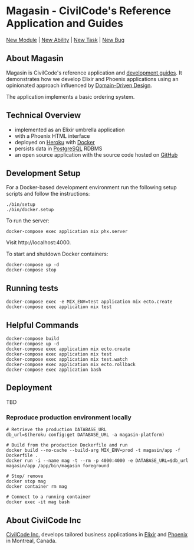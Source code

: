 # Magasin - CivilCode's Reference Application and Guides

[New Module](https://github.com/civilcode/magasin/issues/new?template=module.md) |
[New Ability](https://github.com/civilcode/magasin/issues/new?template=ability.md) |
[New Task](https://github.com/civilcode/magasin/issues/new?template=task.md) |
[New Bug](https://github.com/civilcode/magasin/issues/new?template=bug.md)

## About Magasin

Magasin is CivilCode's reference application and [development guides](./guides). It demonstrates
how we develop Elixir and Phoenix applications using an opinionated approach influenced by
[Domain-Driven Design](https://en.wikipedia.org/wiki/Domain-driven_design).

The application implements a basic ordering system.

## Technical Overview

* implemented as an Elixir umbrella application
* with a Phoenix HTML interface
* deployed on [Heroku](https://magasin-platform.herokuapp.com) with [Docker](https://www.docker.com)
* persists data in [PostgreSQL](https://www.postgresql.org) RDBMS
* an open source application with the source code hosted on [GitHub](https://github.com/civilcode/magasin)

## Development Setup

For a Docker-based development environment run the following setup scripts and follow the instructions:

    ./bin/setup
    ./bin/docker.setup

To run the server:

    docker-compose exec application mix phx.server

Visit http://localhost:4000.

To start and shutdown Docker containers:

    docker-compose up -d
    docker-compose stop

## Running tests

    docker-compose exec -e MIX_ENV=test application mix ecto.create
    docker-compose exec application mix test

## Helpful Commands

    docker-compose build
    docker-compose up -d
    docker-compose exec application mix ecto.create
    docker-compose exec application mix test
    docker-compose exec application mix test.watch
    docker-compose exec application mix ecto.rollback
    docker-compose exec application bash

## Deployment

TBD

### Reproduce production environment locally

    # Retrieve the production DATABASE_URL
    db_url=$(heroku config:get DATABASE_URL -a magasin-platform)

    # Build from the production Dockerfile and run
    docker build --no-cache --build-arg MIX_ENV=prod -t magasin/app -f Dockerfile .
    docker run -i --name mag -t --rm -p 4000:4000 -e DATABASE_URL=$db_url magasin/app /app/bin/magasin foreground

    # Stop/ remove
    docker stop mag
    docker container rm mag

    # Connect to a running container
    docker exec -it mag bash

## About CivilCode Inc

[CivilCode Inc.](http://www.civilcode.io) develops tailored business applications in [Elixir](http://elixir-lang.org/) and [Phoenix](http://www.phoenixframework.org/)
in Montreal, Canada.
